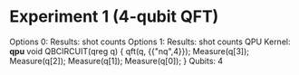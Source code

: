 # Experiment 1 (4-qubit QFT)

Options 0: <to be simulated> Results: shot counts
Options 1: <to be simulated> Results: shot counts
QPU Kernel: __qpu__ void QBCIRCUIT(qreg q) 
{
qft(q, {{"nq",4}});
Measure(q[3]);
Measure(q[2]);
Measure(q[1]);
Measure(q[0]);
}
Qubits: 4